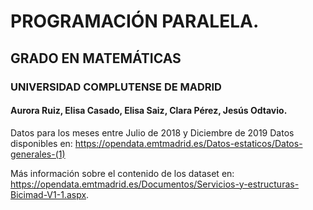 # PROGRAMACIÓN PARALELA. 
## GRADO EN MATEMÁTICAS
### UNIVERSIDAD COMPLUTENSE DE MADRID

#### Aurora Ruiz, Elisa Casado, Elisa Saiz, Clara Pérez, Jesús Odtavio.


Datos para los meses entre Julio de 2018 y Diciembre de 2019 Datos disponibles en: https://opendata.emtmadrid.es/Datos-estaticos/Datos-generales-(1)

Más información sobre el contenido de los dataset en: https://opendata.emtmadrid.es/Documentos/Servicios-y-estructuras-Bicimad-V1-1.aspx. 
